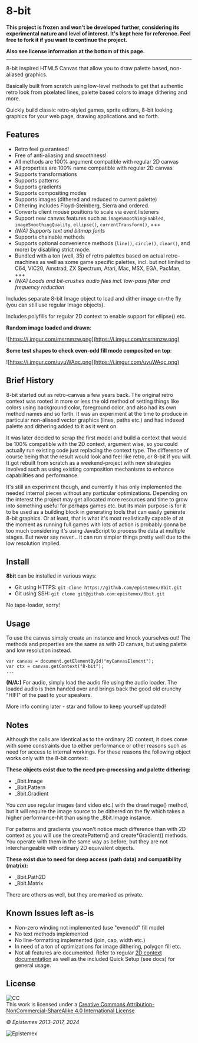 8-bit
=====

**This project is frozen and won't be developed further, considering its experimental nature and level of interest. It's kept here for reference. Feel free to fork it if you want to continue the project.**

**Also see license information at the bottom of this page.**

---

8-bit inspired HTML5 Canvas that allow you to draw palette based, non-aliased graphics.

Basically built from scratch using low-level methods to get that authentic
retro look from pixelated lines, palette based colors to image dithering 
and more.

Quickly build classic retro-styled games, sprite editors, 8-bit looking
graphics for your web page, drawing applications and so forth.


Features
--------

- Retro feel guaranteed!
- Free of anti-aliasing and smoothness!
- All methods are 100% argument compatible with regular 2D canvas
- All properties are 100% name compatible with regular 2D canvas
- Supports transformations
- Supports patterns
- Supports gradients
- Supports compositing modes
- Supports images (dithered and reduced to current palette)
- Dithering includes Floyd-Steinberg, Sierra and ordered.
- Converts client mouse positions to scale via event listeners
- Support new canvas features such as `imageSmoothingEnabled`, `imageSmoothingQuality`, `ellipse()`, `currentTransform()`, +++
- *(N/A) Supports text and bitmap fonts*
- Supports chainable methods
- Supports optional convenience methods (`line()`, `circle()`, `clear()`, and more) by disabling strict mode.
- Bundled with a ton (well, 35) of retro palettes based on actual retro-machines as well as some game specific palettes, incl. but not limited to C64, VIC20, Amstrad, ZX Spectrum, Atari, Mac, MSX, EGA, PacMan, +++
- *(N/A) Loads and bit-crushes audio files incl. low-pass filter and frequency reduction*

Includes separate 8-bit Image object to load and dither image on-the fly (you can still use regular Image objects).

Includes polyfills for regular 2D context to enable support for ellipse() etc. 

**Random image loaded and drawn**:

![https://i.imgur.com/msrnmzw.png](https://i.imgur.com/msrnmzw.png)

**Some test shapes to check even-odd fill mode composited on top**:

![https://i.imgur.com/uyuWAqc.png](https://i.imgur.com/uyuWAqc.png)


Brief History
-------------

8-bit started out as retro-canvas a few years back. The original retro context
was rooted in more or less the old method of setting things like colors using
background color, foreground color, and also had its own method names and 
so forth. It was an experiment at the time to produce in particular
non-aliased vector graphics (lines, paths etc.) and had indexed palette
and dithering added to it as it went on.

It was later decided to scrap the first model and build a context that would
be 100% compatible with the 2D context, argument wise, so you could actually
run existing code just replacing the context type. The difference of course
being that the result would look and feel like retro, or 8-bit if you will.
It got rebuilt from scratch as a weekend-project with new strategies involved
such as using existing composition mechanisms to enhance capabilities and
performance. 

It's still an experiment though, and currently it has only implemented the needed
internal pieces without any particular optimizations. Depending on the interest 
the project may get allocated more resources and time to grow into something
useful for perhaps games etc. but its main purpose is for it to be used
as a building block in generating tools that can easily generate 8-bit
graphics. Or at least, that is what it's most realistically capable of at
the moment as running full games with lots of action is probably gonna be 
too much considering it's using JavaScript to process the data at multiple
stages. But never say never... it can run simpler things pretty well due to
the low resolution implied.

Install
-------

**8bit** can be installed in various ways:

- Git using HTTPS: `git clone https://github.com/epistemex/8bit.git`
- Git using SSH: `git clone git@github.com:epistemex/8bit.git`

No tape-loader, sorry!


Usage
-----

To use the canvas simply create an instance and knock yourselves out! The methods and properties
are the same as with 2D canvas, but using palette and low resolution instead.

    var canvas = document.getElementById("myCanvasElement");
    var ctx = canvas.getContext("8-bit");
    ...

**(N/A:)** For audio, simply load the audio file using the audio loader. 
The loaded audio is then handed over and brings back the good old crunchy
"HIFI" of the past to your speakers.

More info coming later - star and follow to keep yourself updated!


Notes
-----

Although the calls are identical as to the ordinary 2D context, it does come
with some constraints due to either performance or other reasons such as
need for access to internal workings. For these reasons the following
object works only with the 8-bit context:

**These objects exist due to the need pre-processing and palette dithering:**

- _8bit.Image
- _8bit.Pattern
- _8bit.Gradient

You *can* use regular images (and video etc.) with the drawImage() method,
but it will require the image source to be dithered on the fly which takes
a higher performance-hit than using the _8bit.Image instance.

For patterns and gradients you won't notice much difference than with 2D
context as you will use the createPattern() and create*Gradient() methods.
You operate with them in the same way as before, but they are not 
interchangeable with ordinary 2D equivalent objects.

**These exist due to need for deep access (path data) and compatibility (matrix):**

- _8bit.Path2D
- _8bit.Matrix

There are others as well, but they are marked as private.


Known Issues left as-is
-----------------------

- Non-zero winding not implemented (use "evenodd" fill mode)
- No text methods implemented
- No line-formatting implemented (join, cap, width etc.)
- In need of a ton of optimizations for image dithering, polygon fill etc.
- Not all features are documented. Refer to regular [2D context documentation](https://developer.mozilla.org/en-US/docs/Web/API/CanvasRenderingContext2D) as well as the included Quick Setup (see docs) for general usage.


License
-------

![CC](https://i.creativecommons.org/l/by-nc-sa/4.0/88x31.png)<br>This work is licensed under a [Creative Commons Attribution-NonCommercial-ShareAlike 4.0 International License](https://creativecommons.org/licenses/by-nc-sa/4.0/)


*&copy; Epistemex 2013-2017, 2024*
 
![Epistemex](https://i.imgur.com/wZSsyt8.png)
